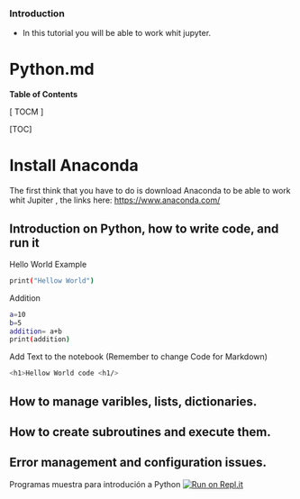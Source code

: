 ### Introduction

- In this tutorial you will be able to work whit jupyter.


# Python.md




**Table of Contents**

[ TOCM ]

[TOC]

# Install Anaconda
The first think that you have to do is download Anaconda to be able to work whit Jupiter , the links here:
https://www.anaconda.com/
## Introduction on Python, how to write code, and run it

Hello World Example
```sh
print("Hellow World")

```
Addition
```sh
a=10
b=5
addition= a+b
print(addition)
```
Add Text to the notebook
(Remember to change Code for Markdown)

```sh
<h1>Hellow World code <h1/>
```

## How to manage varibles, lists, dictionaries.
## How to create subroutines and execute them.
## Error management and configuration issues.














Programas muestra para introdución a Python
[![Run on Repl.it](https://repl.it/badge/github/ingrid717-py/PythonIntro)](https://repl.it/github/ingrid717-py/PythonIntro)
